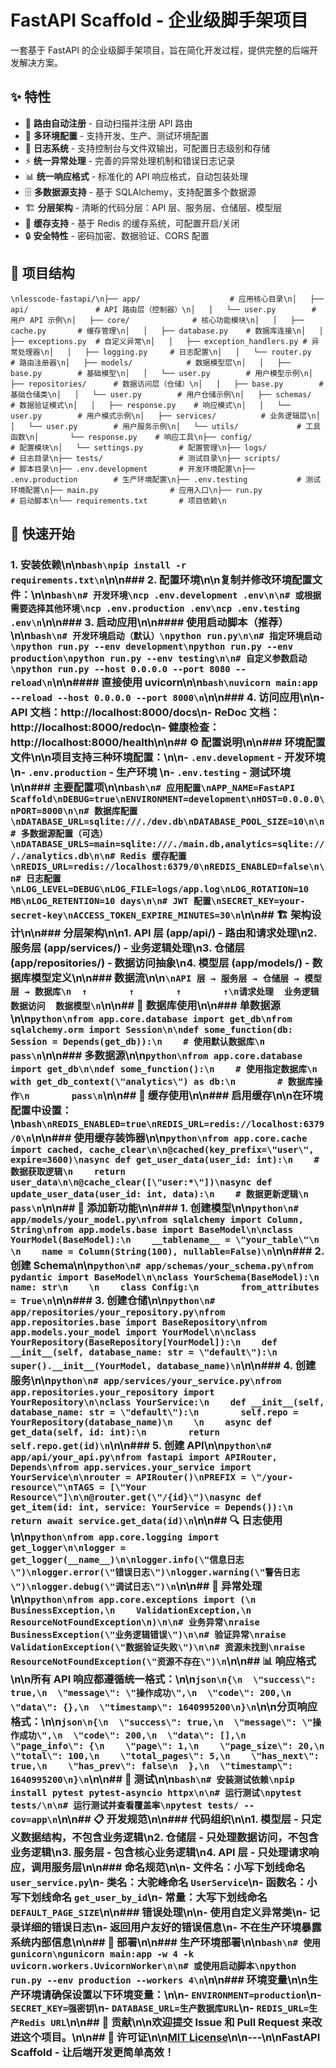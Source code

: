# FastAPI Scaffold - 企业级脚手架项目

一套基于 FastAPI 的企业级脚手架项目，旨在简化开发过程，提供完整的后端开发解决方案。

## ✨ 特性

- 🚀 **路由自动注册** - 自动扫描并注册 API 路由
- 🔧 **多环境配置** - 支持开发、生产、测试环境配置
- 📝 **日志系统** - 支持控制台与文件双输出，可配置日志级别和存储
- ⚡ **统一异常处理** - 完善的异常处理机制和错误日志记录
- 📊 **统一响应格式** - 标准化的 API 响应格式，自动包装处理
- 🗄️ **多数据源支持** - 基于 SQLAlchemy，支持配置多个数据源
- 🏗️ **分层架构** - 清晰的代码分层：API 层、服务层、仓储层、模型层
- 💾 **缓存支持** - 基于 Redis 的缓存系统，可配置开启/关闭
- 🔒 **安全特性** - 密码加密、数据验证、CORS 配置

## 📁 项目结构

```\nlesscode-fastapi/\n├── app/                    # 应用核心目录\n│   ├── api/               # API 路由层（控制器）\n│   │   └── user.py        # 用户 API 示例\n│   ├── core/              # 核心功能模块\n│   │   ├── cache.py       # 缓存管理\n│   │   ├── database.py    # 数据库连接\n│   │   ├── exceptions.py  # 自定义异常\n│   │   ├── exception_handlers.py # 异常处理器\n│   │   ├── logging.py     # 日志配置\n│   │   └── router.py      # 路由注册器\n│   ├── models/            # 数据模型层\n│   │   ├── base.py        # 基础模型\n│   │   └── user.py        # 用户模型示例\n│   ├── repositories/      # 数据访问层（仓储）\n│   │   ├── base.py        # 基础仓储类\n│   │   └── user.py        # 用户仓储示例\n│   ├── schemas/           # 数据验证模式\n│   │   ├── response.py    # 响应模式\n│   │   └── user.py        # 用户模式示例\n│   ├── services/          # 业务逻辑层\n│   │   └── user.py        # 用户服务示例\n│   └── utils/             # 工具函数\n│       └── response.py    # 响应工具\n├── config/                # 配置模块\n│   └── settings.py        # 配置管理\n├── logs/                  # 日志目录\n├── tests/                 # 测试目录\n├── scripts/               # 脚本目录\n├── .env.development       # 开发环境配置\n├── .env.production        # 生产环境配置\n├── .env.testing           # 测试环境配置\n├── main.py                # 应用入口\n├── run.py                 # 启动脚本\n└── requirements.txt       # 项目依赖\n```

## 🚀 快速开始

### 1. 安装依赖\n\n```bash\npip install -r requirements.txt\n```\n\n### 2. 配置环境\n\n复制并修改环境配置文件：\n\n```bash\n# 开发环境\ncp .env.development .env\n\n# 或根据需要选择其他环境\ncp .env.production .env\ncp .env.testing .env\n```\n\n### 3. 启动应用\n\n#### 使用启动脚本（推荐）\n\n```bash\n# 开发环境启动（默认）\npython run.py\n\n# 指定环境启动\npython run.py --env development\npython run.py --env production\npython run.py --env testing\n\n# 自定义参数启动\npython run.py --host 0.0.0.0 --port 8080 --reload\n```\n\n#### 直接使用 uvicorn\n\n```bash\nuvicorn main:app --reload --host 0.0.0.0 --port 8000\n```\n\n### 4. 访问应用\n\n- API 文档：http://localhost:8000/docs\n- ReDoc 文档：http://localhost:8000/redoc\n- 健康检查：http://localhost:8000/health\n\n## ⚙️ 配置说明\n\n### 环境配置文件\n\n项目支持三种环境配置：\n\n- `.env.development` - 开发环境\n- `.env.production` - 生产环境  \n- `.env.testing` - 测试环境\n\n### 主要配置项\n\n```bash\n# 应用配置\nAPP_NAME=FastAPI Scaffold\nDEBUG=true\nENVIRONMENT=development\nHOST=0.0.0.0\nPORT=8000\n\n# 数据库配置\nDATABASE_URL=sqlite:///./dev.db\nDATABASE_POOL_SIZE=10\n\n# 多数据源配置（可选）\nDATABASE_URLS=main=sqlite:///./main.db,analytics=sqlite:///./analytics.db\n\n# Redis 缓存配置\nREDIS_URL=redis://localhost:6379/0\nREDIS_ENABLED=false\n\n# 日志配置\nLOG_LEVEL=DEBUG\nLOG_FILE=logs/app.log\nLOG_ROTATION=10 MB\nLOG_RETENTION=10 days\n\n# JWT 配置\nSECRET_KEY=your-secret-key\nACCESS_TOKEN_EXPIRE_MINUTES=30\n```\n\n## 🏗️ 架构设计\n\n### 分层架构\n\n1. **API 层 (app/api/)** - 路由和请求处理\n2. **服务层 (app/services/)** - 业务逻辑处理\n3. **仓储层 (app/repositories/)** - 数据访问抽象\n4. **模型层 (app/models/)** - 数据库模型定义\n\n### 数据流\n\n```\nAPI 层 → 服务层 → 仓储层 → 模型层 → 数据库\n  ↑        ↑        ↑        ↑\n请求处理  业务逻辑  数据访问  数据模型\n```\n\n## 💾 数据库使用\n\n### 单数据源\n\n```python\nfrom app.core.database import get_db\nfrom sqlalchemy.orm import Session\n\ndef some_function(db: Session = Depends(get_db)):\n    # 使用默认数据库\n    pass\n```\n\n### 多数据源\n\n```python\nfrom app.core.database import get_db\n\ndef some_function():\n    # 使用指定数据库\n    with get_db_context(\"analytics\") as db:\n        # 数据库操作\n        pass\n```\n\n## 🔄 缓存使用\n\n### 启用缓存\n\n在环境配置中设置：\n```bash\nREDIS_ENABLED=true\nREDIS_URL=redis://localhost:6379/0\n```\n\n### 使用缓存装饰器\n\n```python\nfrom app.core.cache import cached, cache_clear\n\n@cached(key_prefix=\"user\", expire=3600)\nasync def get_user_data(user_id: int):\n    # 数据获取逻辑\n    return user_data\n\n@cache_clear([\"user:*\"])\nasync def update_user_data(user_id: int, data):\n    # 数据更新逻辑\n    pass\n```\n\n## 📝 添加新功能\n\n### 1. 创建模型\n\n```python\n# app/models/your_model.py\nfrom sqlalchemy import Column, String\nfrom app.models.base import BaseModel\n\nclass YourModel(BaseModel):\n    __tablename__ = \"your_table\"\n    \n    name = Column(String(100), nullable=False)\n```\n\n### 2. 创建 Schema\n\n```python\n# app/schemas/your_schema.py\nfrom pydantic import BaseModel\n\nclass YourSchema(BaseModel):\n    name: str\n    \n    class Config:\n        from_attributes = True\n```\n\n### 3. 创建仓储\n\n```python\n# app/repositories/your_repository.py\nfrom app.repositories.base import BaseRepository\nfrom app.models.your_model import YourModel\n\nclass YourRepository(BaseRepository[YourModel]):\n    def __init__(self, database_name: str = \"default\"):\n        super().__init__(YourModel, database_name)\n```\n\n### 4. 创建服务\n\n```python\n# app/services/your_service.py\nfrom app.repositories.your_repository import YourRepository\n\nclass YourService:\n    def __init__(self, database_name: str = \"default\"):\n        self.repo = YourRepository(database_name)\n    \n    async def get_data(self, id: int):\n        return self.repo.get(id)\n```\n\n### 5. 创建 API\n\n```python\n# app/api/your_api.py\nfrom fastapi import APIRouter, Depends\nfrom app.services.your_service import YourService\n\nrouter = APIRouter()\nPREFIX = \"/your-resource\"\nTAGS = [\"Your Resource\"]\n\n@router.get(\"/{id}\")\nasync def get_item(id: int, service: YourService = Depends()):\n    return await service.get_data(id)\n```\n\n## 🔍 日志使用\n\n```python\nfrom app.core.logging import get_logger\n\nlogger = get_logger(__name__)\n\nlogger.info(\"信息日志\")\nlogger.error(\"错误日志\")\nlogger.warning(\"警告日志\")\nlogger.debug(\"调试日志\")\n```\n\n## 🚦 异常处理\n\n```python\nfrom app.core.exceptions import (\n    BusinessException,\n    ValidationException,\n    ResourceNotFoundException\n)\n\n# 业务异常\nraise BusinessException(\"业务逻辑错误\")\n\n# 验证异常\nraise ValidationException(\"数据验证失败\")\n\n# 资源未找到\nraise ResourceNotFoundException(\"资源不存在\")\n```\n\n## 📊 响应格式\n\n所有 API 响应都遵循统一格式：\n\n```json\n{\n  \"success\": true,\n  \"message\": \"操作成功\",\n  \"code\": 200,\n  \"data\": {},\n  \"timestamp\": 1640995200\n}\n```\n\n分页响应格式：\n\n```json\n{\n  \"success\": true,\n  \"message\": \"操作成功\",\n  \"code\": 200,\n  \"data\": [],\n  \"page_info\": {\n    \"page\": 1,\n    \"page_size\": 20,\n    \"total\": 100,\n    \"total_pages\": 5,\n    \"has_next\": true,\n    \"has_prev\": false\n  },\n  \"timestamp\": 1640995200\n}\n```\n\n## 🧪 测试\n\n```bash\n# 安装测试依赖\npip install pytest pytest-asyncio httpx\n\n# 运行测试\npytest tests/\n\n# 运行测试并查看覆盖率\npytest tests/ --cov=app\n```\n\n## 📋 开发规范\n\n### 代码组织\n\n1. **模型层** - 只定义数据结构，不包含业务逻辑\n2. **仓储层** - 只处理数据访问，不包含业务逻辑\n3. **服务层** - 包含核心业务逻辑\n4. **API 层** - 只处理请求响应，调用服务层\n\n### 命名规范\n\n- 文件名：小写下划线命名 `user_service.py`\n- 类名：大驼峰命名 `UserService`\n- 函数名：小写下划线命名 `get_user_by_id`\n- 常量：大写下划线命名 `DEFAULT_PAGE_SIZE`\n\n### 错误处理\n\n- 使用自定义异常类\n- 记录详细的错误日志\n- 返回用户友好的错误信息\n- 不在生产环境暴露系统内部信息\n\n## 🚀 部署\n\n### 生产环境部署\n\n```bash\n# 使用 gunicorn\ngunicorn main:app -w 4 -k uvicorn.workers.UvicornWorker\n\n# 或使用启动脚本\npython run.py --env production --workers 4\n```\n\n### 环境变量\n\n生产环境请确保设置以下环境变量：\n\n- `ENVIRONMENT=production`\n- `SECRET_KEY=强密钥`\n- `DATABASE_URL=生产数据库URL`\n- `REDIS_URL=生产Redis URL`\n\n## 🤝 贡献\n\n欢迎提交 Issue 和 Pull Request 来改进这个项目。\n\n## 📄 许可证\n\n[MIT License](LICENSE)\n\n---\n\n**FastAPI Scaffold** - 让后端开发更简单高效！
